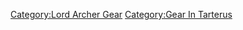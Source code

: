 [Category:Lord Archer Gear](Category:Lord_Archer_Gear "wikilink")
[Category:Gear In Tarterus](Category:Gear_In_Tarterus "wikilink")
